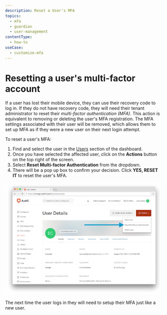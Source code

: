 ```yaml
---
description: Reset a User's MFA
topics:
  - mfa
  - guardian
  - user-management
contentType:
  - how-to
useCase:
  - customize-mfa
---
```

# Resetting a user's multi-factor account

If a user has lost their mobile device, they can use their recovery code to log in. If they do not have recovery code, they will need their tenant administrator to reset their <dfn data-key="multifactor-authentication">multi-factor authentication (MFA)</dfn>. This action is equivalent to removing or deleting the user's MFA registration. The MFA settings associated with their user will be removed, which allows them to set up MFA as if they were a new user on their next login attempt.

To reset a user's MFA:

1. Find and select the user in the [Users](${manage_url}/#/users) section of the dashboard.
2. Once you have selected the affected user, click on the **Actions** button on the top right of the screen.
3. Select **Reset Multi-factor Authentication** from the dropdown.
4. There will be a pop up box to confirm your decision.  Click **YES, RESET IT** to reset the user's MFA.

 ![Reset MFA](/media/articles/mfa/reset-mfa.png)

The next time the user logs in they will need to setup their MFA just like a new user.
